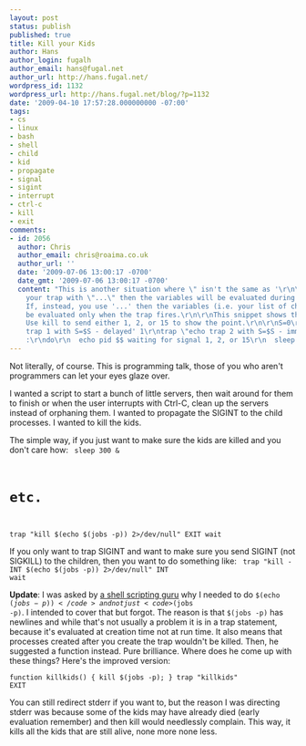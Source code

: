 ```yaml
---
layout: post
status: publish
published: true
title: Kill your Kids
author: Hans
author_login: fugalh
author_email: hans@fugal.net
author_url: http://hans.fugal.net/
wordpress_id: 1132
wordpress_url: http://hans.fugal.net/blog/?p=1132
date: '2009-04-10 17:57:28.000000000 -07:00'
tags:
- cs
- linux
- bash
- shell
- child
- kid
- propagate
- signal
- sigint
- interrupt
- ctrl-c
- kill
- exit
comments:
- id: 2056
  author: Chris
  author_email: chris@roaima.co.uk
  author_url: ''
  date: '2009-07-06 13:00:17 -0700'
  date_gmt: '2009-07-06 13:00:17 -0700'
  content: "This is another situation where \" isn't the same as '\r\n\r\nIf you define
    your trap with \"...\" then the variables will be evaluated during the definition.
    If, instead, you use '...' then the variables (i.e. your list of children) will
    be evaluated only when the trap fires.\r\n\r\nThis snippet shows the trivial case.
    Use kill to send either 1, 2, or 15 to show the point.\r\n\r\nS=0\r\ntrap 'echo
    trap 1 with S=$S - delayed' 1\r\ntrap \"echo trap 2 with S=$S - immediate\" 2\r\n\r\nS=1\r\nwhile
    :\r\ndo\r\n  echo pid $$ waiting for signal 1, 2, or 15\r\n  sleep 2\r\n  S=$((S+1))\r\ndone"
---
```

Not literally, of course. This is programming talk, those of you who aren't programmers can let your eyes glaze over.

I wanted a script to start a bunch of little servers, then wait around for them to finish or when the user interrupts with Ctrl-C, clean up the servers instead of orphaning them.  I wanted to propagate the SIGINT to the child processes. I wanted to kill the kids.

The simple way, if you just want to make sure the kids are killed and you don't care how:
<code>
sleep 300 &
# etc.
trap "kill $(echo $(jobs -p)) 2>/dev/null" EXIT
wait</code>

If you only want to trap SIGINT and want to make sure you send SIGINT (not SIGKILL) to the children, then you want to do something like:
<code>
trap "kill -INT $(echo $(jobs -p)) 2>/dev/null" INT
wait</code>

<strong>Update</strong>: I was asked by <a href="http://www.buscaluz.org/">a shell scripting guru</a> why I needed to do <code>$(echo $(jobs -p))</code> and not just <code>$(jobs -p)</code>. I intended to cover that but forgot. The reason is that <code>$(jobs -p)</code> has newlines and while that's not usually a problem it is in a trap statement, because it's evaluated at creation time not at run time. It also means that processes created after you create the trap wouldn't be killed. Then, he suggested a function instead. Pure brilliance. Where does he come up with these things? Here's the improved version:

<code>function killkids() { kill $(jobs -p); }
trap "killkids" EXIT</code>

You can still redirect stderr if you want to, but the reason I was directing stderr was because some of the kids may have already died (early evaluation remember) and then kill would needlessly complain. This way, it kills all the kids that are still alive, none more none less.
